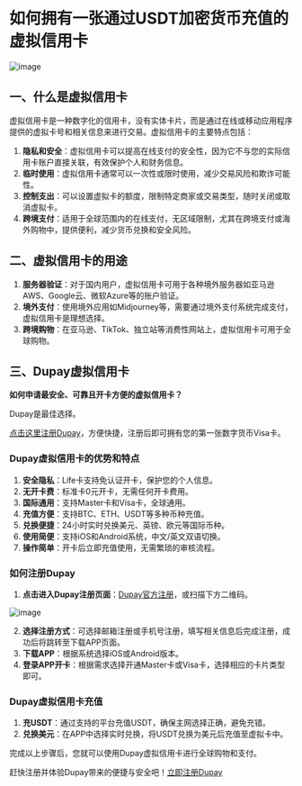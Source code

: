 # 如何拥有一张通过USDT加密货币充值的虚拟信用卡
![image](https://github.com/user-attachments/assets/917bf631-9643-4487-a3ee-630a554274e1)

## 一、什么是虚拟信用卡

虚拟信用卡是一种数字化的信用卡，没有实体卡片，而是通过在线或移动应用程序提供的虚拟卡号和相关信息来进行交易。虚拟信用卡的主要特点包括：


1. **隐私和安全**：虚拟信用卡可以提高在线支付的安全性，因为它不与您的实际信用卡账户直接关联，有效保护个人和财务信息。
2. **临时使用**：虚拟信用卡通常可以一次性或限时使用，减少交易风险和欺诈可能性。
3. **控制支出**：可以设置虚拟卡的额度，限制特定商家或交易类型，随时关闭或取消虚拟卡。
4. **跨境支付**：适用于全球范围内的在线支付，无区域限制，尤其在跨境支付或海外购物中，提供便利，减少货币兑换和安全风险。

## 二、虚拟信用卡的用途

1. **服务器验证**：对于国内用户，虚拟信用卡可用于各种境外服务器如亚马逊AWS、Google云、微软Azure等的账户验证。
2. **境外支付**：使用境外应用如Midjourney等，需要通过境外支付系统完成支付，虚拟信用卡是理想选择。
3. **跨境购物**：在亚马逊、TikTok、独立站等消费性网站上，虚拟信用卡可用于全球购物。

## 三、Dupay虚拟信用卡

**如何申请最安全、可靠且开卡方便的虚拟信用卡？**

Dupay是最佳选择。

[点击这里注册Dupay](https://bit.ly/DuPay)，方便快捷，注册后即可拥有您的第一张数字货币Visa卡。

### Dupay虚拟信用卡的优势和特点

1. **安全隐私**：Life卡支持免认证开卡，保护您的个人信息。
2. **无开卡费**：标准卡0元开卡，无需任何开卡费用。
3. **国际通用**：支持Master卡和Visa卡，全球通用。
4. **充值方便**：支持BTC、ETH、USDT等多种币种充值。
5. **兑换便捷**：24小时实时兑换美元、英镑、欧元等国际币种。
6. **使用简便**：支持iOS和Android系统，中文/英文双语切换。
7. **操作简单**：开卡后立即充值使用，无需繁琐的审核流程。

### 如何注册Dupay

1. **点击进入Dupay注册页面**：[Dupay官方注册](https://bit.ly/DuPay)，或扫描下方二维码。

![image](https://github.com/user-attachments/assets/add63621-ce1e-4855-8b5c-7714db74bc91)

2. **选择注册方式**：可选择邮箱注册或手机号注册，填写相关信息后完成注册，成功后将跳转至下载APP页面。
3. **下载APP**：根据系统选择iOS或Android版本。
4. **登录APP开卡**：根据需求选择开通Master卡或Visa卡，选择相应的卡片类型即可。

### Dupay虚拟信用卡充值

1. **充USDT**：通过支持的平台充值USDT，确保主网选择正确，避免充错。
2. **兑换美元**：在APP中选择实时兑换，将USDT兑换为美元后充值至虚拟卡中。

完成以上步骤后，您就可以使用Dupay虚拟信用卡进行全球购物和支付。

赶快注册并体验Dupay带来的便捷与安全吧！[立即注册Dupay](https://bit.ly/DuPay)
